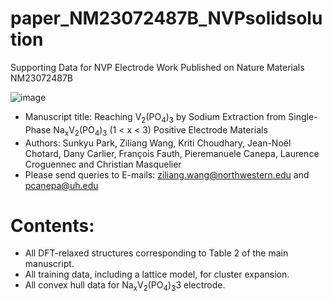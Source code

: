 # paper_NM23072487B_NVPsolidsolution
Supporting Data for NVP Electrode Work Published on Nature Materials NM23072487B

![image](https://zenodo.org/badge/845747850.svg)

- Manuscript title: Reaching V<sub>2</sub>(PO<sub>4</sub>)<sub>3</sub> by Sodium Extraction from Single-Phase Na<sub>x</sub>V<sub>2</sub>(PO<sub>4</sub>)<sub>3</sub> (1 &#x3c; x &#x3c; 3) Positive Electrode Materials
- Authors: Sunkyu Park, Ziliang Wang, Kriti Choudhary, Jean-No&#xeb;l Chotard, Dany Carlier, Fran&#xe7;ois Fauth, Pieremanuele Canepa, Laurence Croguennec and Christian Masquelier
- Please send queries to E-mails: ziliang.wang@northwestern.edu and pcanepa@uh.edu

# Contents:
- All DFT-relaxed structures corresponding to Table 2 of the main manuscript.
- All training data, including a lattice model, for cluster expansion.
- All convex hull data for Na<sub>x</sub>V<sub>2</sub>(PO<sub>4</sub>)<sub>3</sub>3 electrode.
